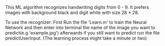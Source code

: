 This ML algorithm recognizes handwriting digits from 0 - 9.
It prefers images with background black and digit white with size 28 * 28.

To use the recognizer:
  First Run the file 'Learn.m' to train the Neural Network
  and then enter into terminal the name of the image you want to predict(e.g 'example.jpg') 
  afterwards if you still want to predict run the file predictUserInput.
  (The learning process might take a minute or two)

